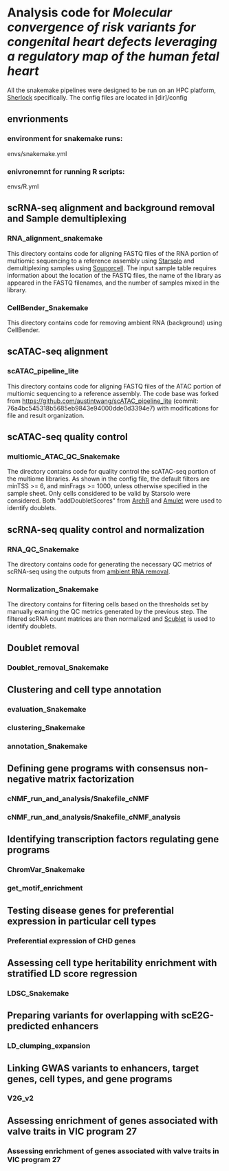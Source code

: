 # Analysis code for *Molecular convergence of risk variants for congenital heart defects leveraging a regulatory map of the human fetal heart*
All the snakemake pipelines were designed to be run on an HPC platform, [Sherlock](https://www.sherlock.stanford.edu) specifically. The config files are located in \[dir\]/config
## envrionments
  ### environment for snakemake runs:
  envs/snakemake.yml 
  ### enivronemnt for running R scripts:
  envs/R.yml

## scRNA-seq alignment and background removal and Sample demultiplexing
  ### RNA_alignment_snakemake
  This directory contains code for aligning FASTQ files of the RNA portion of multiomic sequencing to a reference assembly using [Starsolo](https://github.com/alexdobin/STAR/blob/master/docs/STARsolo.md) and demultiplexing samples using [Souporcell](https://github.com/wheaton5/souporcell). The input sample table requires information about the location of the FASTQ files, the name of the library as appeared in the FASTQ filenames, and the number of samples mixed in the library. 
  ### CellBender_Snakemake 
  This directory contains code for removing ambient RNA (background) using CellBender. 
  
## scATAC-seq alignment
  ### scATAC_pipeline_lite
  This directory contains code for aligning FASTQ files of the ATAC portion of multiomic sequencing to a reference assembly. The code base was forked from https://github.com/austintwang/scATAC_pipeline_lite (commit: 76a4bc545318b5685eb9843e94000dde0d3394e7) with modifications for file and result organization. 

## scATAC-seq quality control
  ### multiomic_ATAC_QC_Snakemake
  The directory contains code for quality control the scATAC-seq portion of the multiome libraries. As shown in the config file, the default filters are minTSS >= 6, and minFrags >= 1000, unless otherwise specified in the sample sheet. Only cells considered to be valid by Starsolo were considered. Both "addDoubletScores" from [ArchR](https://www.archrproject.com/bookdown/inferring-scatac-seq-doublets-with-archr.html) and [Amulet](https://github.com/UcarLab/AMULET) were used to identify doublets. 

## scRNA-seq quality control and normalization
  ### RNA_QC_Snakemake
  The directory contains code for generating the necessary QC metrics of scRNA-seq using the outputs from [ambient RNA removal](#cellbender_snakemake). 
  ### Normalization_Snakemake
  The directory contains for filtering cells based on the thresholds set by manually examing the QC metrics generated by the previous step. The filtered scRNA count matrices are then normalized and [Scublet](https://github.com/swolock/scrublet) is used to identify doublets. 
  
## Doublet removal
  ### Doublet_removal_Snakemake

## Clustering and cell type annotation
  ### evaluation_Snakemake
  ### clustering_Snakemake
  ### annotation_Snakemake

## Defining gene programs with consensus non-negative matrix factorization
  ### cNMF_run_and_analysis/Snakefile_cNMF
  ### cNMF_run_and_analysis/Snakefile_cNMF_analysis

## Identifying transcription factors regulating gene programs 
  ### ChromVar_Snakemake
  ### get_motif_enrichment

## Testing disease genes for preferential expression in particular cell types
  ### Preferential expression of CHD genes

## Assessing cell type heritability enrichment with stratified LD score regression
  ### LDSC_Snakemake 

## Preparing variants for overlapping with scE2G-predicted enhancers
  ### LD_clumping_expansion

## Linking GWAS variants to enhancers, target genes, cell types, and gene programs
  ### V2G_v2

## Assessing enrichment of genes associated with valve traits in VIC program 27 
  ### Assessing enrichment of genes associated with valve traits in VIC program 27






